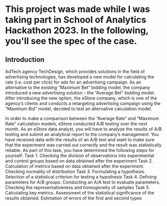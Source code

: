 # This project was made while I was taking part in School of Analytics Hackathon 2023. In the following, you'll see the spec of the case.

## Introduction
AdTech agency TechDesign, which provides solutions in the field of advertising technologies, has developed a new model for calculating the rate (i.e. cost per click) for ads for an advertising campaign. As an alternative to the existing “Maximum Bet” bidding model, the company introduced a new advertising solution – the “Average Bet” bidding model.
After introducing the new option, the eStore company, which is one of the agency’s clients and conducts a retargeting advertising campaign using the “Maximum Bid” model, decided to test an alternative calculation model.

In order to make a comparison between the “Average Rate” and “Maximum Rate” calculation models, eStore conducted A/B testing over the next month. As an eStore data analyst, you will have to analyze the results of A/B testing and submit an analytical report to the company’s management.
You have received data with the results of an A/B test and want to make sure that the experiment was carried out correctly and the result was statistically reliable.
As part of this task, you have determined the following steps for yourself:
Task 1. Checking the division of observations into experimental and control groups based on data obtained after the experiment
Task 2. Calculation of metrics based on data obtained after the experiment. Checking normality of distribution
Task 3. Formulating a hypothesis. Selection of a statistical criterion for testing a hypothesis
Task 4. Defining parameters for A/B groups. Conducting an A/A test to evaluate parameters. Checking the representativeness and homogeneity of samples
Task 5. Calculating key metrics. Assessment of the statistical significance of the results obtained. Estimation of errors of the first and second types
